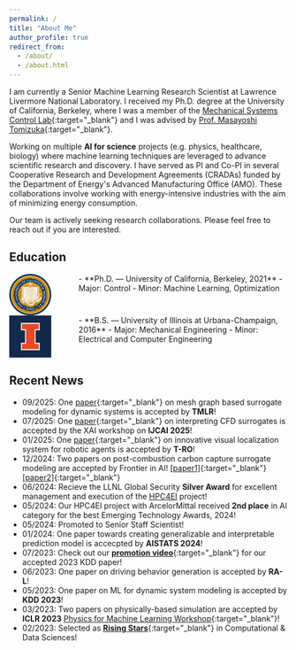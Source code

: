 ```yaml
---
permalink: /
title: "About Me"
author_profile: true
redirect_from: 
  - /about/
  - /about.html
---
```


I am currently a Senior Machine Learning Research Scientist at Lawrence Livermore National Laboratory. I received my Ph.D. degree at the University of California, Berkeley, where I was a member of the [Mechanical Systems Control Lab](https://msc.berkeley.edu){:target="_blank"} and I was advised by [Prof. Masayoshi Tomizuka](https://me.berkeley.edu/people/masayoshi-tomizuka/){:target="_blank"}. 

Working on multiple **AI for science** projects (e.g. physics, healthcare, biology) where machine learning techniques are leveraged to advance scientific research and discovery. I have served as PI and Co-PI in several Cooperative Research and Development Agreements (CRADAs) funded by the Department of Energy's Advanced Manufacturing Office (AMO). These collaborations involve working with energy-intensive industries with the aim of minimizing energy consumption. 

Our team is actively seeking research collaborations. Please feel free to reach out if you are interested.

## Education

<img style="float: left; margin-right: 50px" src="/images/UCB.jpg" width="15%">
- **Ph.D. — University of California, Berkeley, 2021**
  - Major: Control          
  - Minor: Machine Learning, Optimization
  <br clear="left"/>

<img style="float: left; margin-right: 50px;" src="/images/UIUC.jpg" width="15%">
- **B.S. — University of Illinois at Urbana-Champaign, 2016**
  - Major: Mechanical Engineering
  - Minor: Electrical and Computer Engineering
  <br clear="left"/>

## Recent News
- 09/2025: One [paper](https://arxiv.org/pdf/2509.10659?){:target="_blank"} on mesh graph based surrogate modeling for dynamic systems is accepted by **TMLR**!
- 07/2025: One [paper](https://arxiv.org/pdf/2507.16069){:target="_blank"} on interpreting CFD surrogates is accepted by the XAI workshop on **IJCAI 2025**!
- 01/2025: One [paper](https://ieeexplore.ieee.org/abstract/document/10842457){:target="_blank"} on innovative visual localization system for robotic agents is accepted by **T-RO**!
- 12/2024: Two papers on post-combustion carbon capture surrogate modeling are accepted by Frontier in AI! [[paper1]](https://www.frontiersin.org/journals/artificial-intelligence/articles/10.3389/frai.2024.1441934/full){:target="_blank"} [[paper2]](https://www.frontiersin.org/journals/artificial-intelligence/articles/10.3389/frai.2024.1441985/full){:target="_blank"}
- 06/2024: Recieve the LLNL Global Security **Silver Award** for excellent management and execution of the [HPC4EI](https://hpc4energyinnovation.llnl.gov/) project!
- 05/2024: Our HPC4EI project with ArcelorMittal received **2nd place** in AI category for the best Emerging Technology Awards, 2024!
- 05/2024: Promoted to Senior Staff Scientist!
- 01/2024: One paper towards creating generalizable and interpretable prediction model is accecpted by **AISTATS 2024**!
- 07/2023: Check out our [**promotion video**](https://youtu.be/R_CKSwgW5lg){:target="_blank"} for our accepted 2023 KDD paper! 
- 06/2023: One paper on driving behavior generation is accepted by **RA-L**!
- 05/2023: One paper on ML for dynamic system modeling is accepted by **KDD 2023**!
- 03/2023: Two papers on physically-based simulation are accepted by **ICLR 2023** [Physics for Machine Learning Workshop](https://physics4ml.github.io/){:target="_blank"}!
- 02/2023: Selected as [**Rising Stars**](https://risingstars.oden.utexas.edu/){:target="_blank"} in Computational & Data Sciences!
<!--
- 08/2022: Received the LLNL Global Security **Bronze Award** for Individual Achievement!
- 06/2022: One paper on generalizability analysis is accepted by **IROS 2022**!
- 06/2022: One paper on reactive simulation is accepted by **ITSC 2022**!
- 02/2022: One paper on domain generalization is accepted by **ICRA 2022**!
-->
